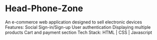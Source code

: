 # Head-Phone-Zone
An e-commerce web application designed to sell electronic devices
Features:
Social Sign-in/Sign-up
User authentication
Displaying multiple products
Cart and payment section
Tech Stack: HTML | CSS | Javascript
